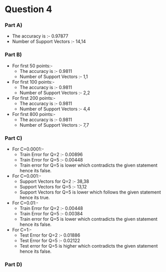 # Question 4
### Part A)
* The accuracy is :- 0.97877
* Number of Support Vectors :- 14,14

### Part B)
* For first 50 points:-
    * The accuracy is :- 0.9811
    * Number of Support Vectors :- 1,1
* For first 100 points:-
    * The accuracy is :- 0.9811
    * Number of Support Vectors :- 2,2
* For first 200 points:-
    * The accuracy is :- 0.9811
    * Number of Support Vectors :- 4,4
* For first 800 points:-
    * The accuracy is :- 0.9811
    * Number of Support Vectors :- 7,7

### Part C)
* For C=0.0001:-
    * Train Error for Q=2 :- 0.00896
    * Train Error for Q=5 :- 0.00448
    * Train error for Q=5 is lower which contradicts the given statement hence its false.
* For C=0.001:-
    * Support Vectors for Q=2 :- 38,38
    * Support Vectors for Q=5 :- 13,12
    * Support Vectors for Q=5 is lower which follows the given statement hence its true.
* For C=0.01:-
    * Train Error for Q=2 :- 0.00448
    * Train Error for Q=5 :- 0.00384
    * Train error for Q=5 is lower which contradicts the given statement hence its false.
* For C=1:-
    * Test Error for Q=2 :- 0.01886
    * Test Error for Q=5 :- 0.02122
    * Test error for Q=5 is higher which contradicts the given statement hence its false.

### Part D)
